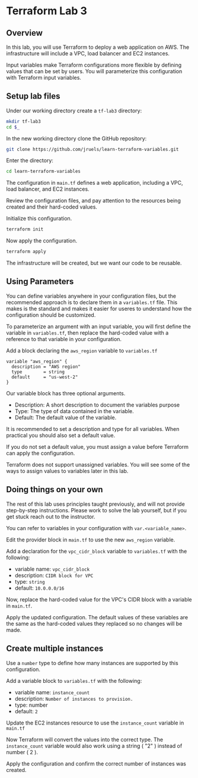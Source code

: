 # Terraform Lab 3

## Overview 
In this lab, you will use Terraform to deploy a web application on AWS. The infrastructure will include a VPC, load balancer and EC2 instances. 

Input variables make Terraform configurations more flexible by defining values that can be set by users. You will parameterize this configuration with Terraform input variables. 

## Setup lab files 
Under our working directory create a `tf-lab3` directory:
```sh
mkdir tf-lab3
cd $_
```

In the new working directory clone the GitHub repository:

```sh
git clone https://github.com/jruels/learn-terraform-variables.git
```

Enter the directory: 
```sh
cd learn-terraform-variables
```

The configuration in `main.tf` defines a web application, including a VPC, load balancer, and EC2 instances.

Review the configuration files, and pay attention to the resources being created and their hard-coded values.

Initialize this configuration.
```sh
terraform init
```

Now apply the configuration.
```sh
terraform apply
```

The infrastructure will be created,  but we want our code to be reusable. 

## Using Parameters

You can define variables anywhere in your configuration files, but the recommended approach is to declare them in a `variables.tf` file. This makes is the standard and makes it easier for useres to understand how the configuration should be customized. 

To parameterize an argument with an input variable, you will first define the variable in `variables.tf`, then replace the hard-coded value with a reference to that variable in your configuration.

Add a block declaring the `aws_region` variable to `variables.tf`

```hcl
variable "aws_region" {
  description = "AWS region"
  type        = string
  default     = "us-west-2"
}
```

Our variable block has three optional arguments. 

- Description: A short description to document the variables purpose 
- Type: The type of data contained in the variable.
- Default: The default value of the variable.

It is recommended to set a description and type for all variables. When practical you should also set a default value.

If you do not set a default value, you must assign a value before Terraform can apply the configuration.

Terraform does not support unassigned variables. You will see some of the ways to assign values to variables later in this lab.

## Doing things on your own
The rest of this lab uses principles taught previously, and will not provide step-by-step instructions. Please work to solve the lab yourself, but if you get stuck reach out to the instructor.

You can refer to variables in your configuration with `var.<variable_name>`.

Edit the provider block in `main.tf` to use the new `aws_region` variable.

Add a declaration for the `vpc_cidr_block` variable to `variables.tf` with the following: 
- variable name: `vpc_cidr_block`
- description: `CIDR block for VPC`
- type: `string`
- default: `10.0.0.0/16`

Now, replace the hard-coded value for the VPC's CIDR block with a variable in `main.tf`.

Apply the updated configuration. The default values of these variables are the same as the hard-coded values they replaced so no changes will be made.

## Create multiple instances 
Use a `number` type to define how many instances are supported by this configuration. 

Add a variable block to `variables.tf` with the following: 
- variable name: `instance_count`
- description: `Number of instances to provision.`
- type: number 
- default: `2`

Update the EC2 instances resource to use the `instance_count` variable in `main.tf`

Now Terraform will convert the values into the correct type. The `instance_count` variable would also work using a string ( "2" ) instead of number ( 2 ). 


Apply the configuration and confirm the correct number of instances was created. 

